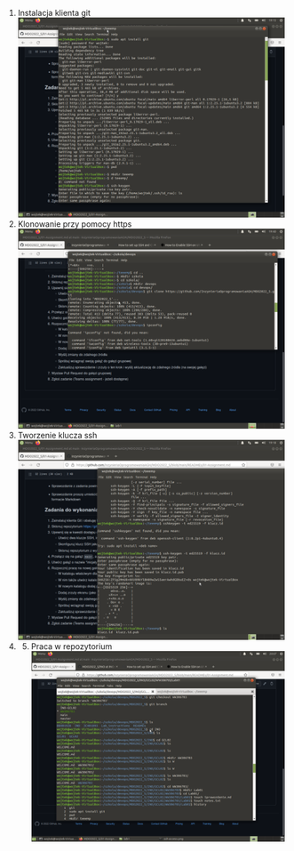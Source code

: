 1. Instalacja klienta git ![](img/instalacja_git.png)
2. Klonowanie przy pomocy https ![](img/klonowanie_https.png)
3. Tworzenie klucza ssh ![](img/tworzenie_klucza.png)
4. 5. Praca w repozytorium ![](img/repozytorium_1.png)
